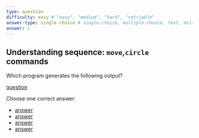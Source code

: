 ```yaml
---
type: question
difficulty: easy # "easy", "medium", "hard", "retriable"
answer-type: single-choice # single-choice, multiple-choice, text, multiple-texts, program
answer: c
---
```


## Understanding sequence: `move`,`circle` commands

Which program generates the following output?

[question](circle/c.evy "evy:svg")

Choose one correct answer:

- [answer](circle/a.evy "evy:source")
- [answer](circle/b.evy "evy:source")
- [answer](circle/c.evy "evy:source")
- [answer](circle/d.evy "evy:source")
